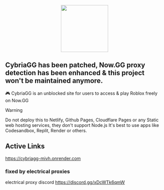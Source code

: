 <p align="center">
<kbd>
<img width="150px" src="/public/cygg-logo-invert.png">
</kbd>
</p>

## CybriaGG has been patched, Now.GG proxy detection has been enhanced & this project won't be maintained anymore.

🎮 CybriaGG is an unblocked site for users to access & play Roblox freely on Now.GG

> [!WARNING]
> Do not deploy this to Netlify, Github Pages, Cloudflare Pages or any Static web hosting services, they don't support Node.js
> It's best to use apps like Codesandbox, Replit, Render or others.

## Active Links

https://cybriagg-mivh.onrender.com

### fixed by electrical proxies 

electrical proxy discord https://discord.gg/xDcWTk6qmW
